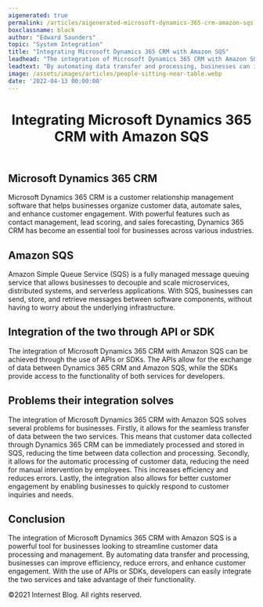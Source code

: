 ```yaml
---
aigenerated: true
permalink: /articles/aigenerated-microsoft-dynamics-365-crm-amazon-sqs
boxclassname: black
author: "Edward Saunders"
topic: "System Integration"
title: "Integrating Microsoft Dynamics 365 CRM with Amazon SQS"
leadhead: "The integration of Microsoft Dynamics 365 CRM with Amazon SQS is a powerful tool for businesses looking to streamline customer data processing and management"
leadtext: "By automating data transfer and processing, businesses can improve efficiency, reduce errors, and enhance customer engagement. With the use of APIs or SDKs, developers can easily integrate the two services and take advantage of their functionality."
image: /assets/images/articles/people-sitting-near-table.webp
date: '2022-04-13 00:00:00'
---
```

<div class="arttext">	<header>
		<h1>Integrating Microsoft Dynamics 365 CRM with Amazon SQS</h1>
	</header>
	<main>
		<section>
			<h2>Microsoft Dynamics 365 CRM</h2>
			<p>Microsoft Dynamics 365 CRM is a customer relationship management software that helps businesses organize customer data, automate sales, and enhance customer engagement. With powerful features such as contact management, lead scoring, and sales forecasting, Dynamics 365 CRM has become an essential tool for businesses across various industries.</p>
		</section>
		<section>
			<h2>Amazon SQS</h2>
			<p>Amazon Simple Queue Service (SQS) is a fully managed message queuing service that allows businesses to decouple and scale microservices, distributed systems, and serverless applications. With SQS, businesses can send, store, and retrieve messages between software components, without having to worry about the underlying infrastructure.</p>
		</section>
		<section>
			<h2>Integration of the two through API or SDK</h2>
			<p>The integration of Microsoft Dynamics 365 CRM with Amazon SQS can be achieved through the use of APIs or SDKs. The APIs allow for the exchange of data between Dynamics 365 CRM and Amazon SQS, while the SDKs provide access to the functionality of both services for developers.</p>
		</section>
		<section>
			<h2>Problems their integration solves</h2>
			<p>The integration of Microsoft Dynamics 365 CRM with Amazon SQS solves several problems for businesses. Firstly, it allows for the seamless transfer of data between the two services. This means that customer data collected through Dynamics 365 CRM can be immediately processed and stored in SQS, reducing the time between data collection and processing. Secondly, it allows for the automatic processing of customer data, reducing the need for manual intervention by employees. This increases efficiency and reduces errors. Lastly, the integration also allows for better customer engagement by enabling businesses to quickly respond to customer inquiries and needs.</p>
		</section>
		<section>
			<h2>Conclusion</h2>
			<p>The integration of Microsoft Dynamics 365 CRM with Amazon SQS is a powerful tool for businesses looking to streamline customer data processing and management. By automating data transfer and processing, businesses can improve efficiency, reduce errors, and enhance customer engagement. With the use of APIs or SDKs, developers can easily integrate the two services and take advantage of their functionality.</p>
		</section>
	</main>
	<footer>
		<p>&copy;2021 Internest Blog. All rights reserved.</p>
	</footer>
</div>